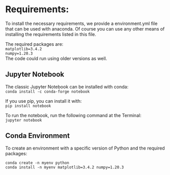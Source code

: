 # Requirements:

To install the necessary requirements, we provide a environment.yml file that can be used with anaconda. Of course you can use any other means of installing the requirements listed in this file.

The required packages are:  
```matplotlib=3.4.2```  
```numpy=1.20.3```  
The code could run using older versions as well.

## Jupyter Notebook

The classic Jupyter Notebook can be installed with conda:  
```conda install -c conda-forge notebook```

If you use pip, you can install it with:  
```pip install notebook```

To run the notebook, run the following command at the Terminal:  
```jupyter notebook```

## Conda Environment 

To create an environment with a specific version of Python and the required packages:  

```conda create -n myenv python```  
```conda install -n myenv matplotlib=3.4.2 numpy=1.20.3```  
